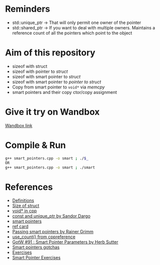 # Reminders
+ std::unique_ptr &rarr; That will only permit one owner of the pointer
+ std::shared_ptr &rarr; If you want to deal with multiple owners. Maintains a reference count of all the pointers which point to the object

# Aim of this repository
+ sizeof with struct
+ sizeof with pointer to _struct_
+ sizeof with smart pointer to _struct_
+ sizeof with smart pointer to _pointer to struct_
+ Copy from smart pointer to `void*` via _memcpy_
+ smart pointers and their copy ctor/copy assignment


# Give it try on Wandbox
[Wandbox link](https://wandbox.org/permlink/YqVUGvU4boTvVAuZ)


# Compile & Run
```bash
g++ smart_pointers.cpp -o smart ; ./$_
OR
g++ smart_pointers.cpp -o smart ; ./smart
```

# References
+ [Definitions](https://www.journaldev.com/37481/smart-pointers-in-c-plus-plus)
+ [Size of struct](https://www.geeksforgeeks.org/is-sizeof-for-a-struct-equal-to-the-sum-of-sizeof-of-each-member/)
+ [void* in cpp](https://www.geeksforgeeks.org/void-pointer-c-cpp/)
+ [const and unique_ptr by Sandor Dargo](https://dev.to/sandordargo/const-and-smart-pointers-1hn1)
+ [smart pointers](https://medium.com/codex/everything-you-need-to-know-about-smart-pointers-in-c-3a92c9dcd532)
+ [ref card](https://www.cppstories.com/2021/smart-ptr-ref-card/)
+ [Passing smart pointers by Rainer Grimm](https://www.modernescpp.com/index.php/c-core-guidelines-passing-smart-pointer)
+ [use_count() from cppreference](https://en.cppreference.com/w/cpp/memory/shared_ptr/use_count)
+ [GotW #91 : Smart Pointer Parameters by Herb Sutter](https://herbsutter.com/2013/06/05/gotw-91-solution-smart-pointer-parameters/)
+ [Smart pointers gotchas](https://www.cppstories.com/2013/02/smart-pointers-gotchas/)
+ [Exercises](https://www.demo2s.com/cpp/cpp-smart-pointers-exercise-1.html)
+ [Smart Pointer Exercises](https://www.datasim.nl/application/files/6815/3777/1447/Exercise_3_Smart_Pointers.pdf)